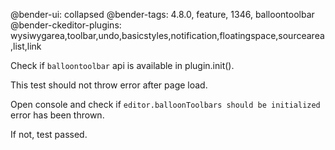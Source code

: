 @bender-ui: collapsed
@bender-tags: 4.8.0, feature, 1346, balloontoolbar
@bender-ckeditor-plugins: wysiwygarea,toolbar,undo,basicstyles,notification,floatingspace,sourcearea,list,link

Check if `balloontoolbar` api is available in plugin.init().

This test should not throw error after page load.

Open console and check if `editor.balloonToolbars should be initialized` error has been thrown.

If not, test passed.
